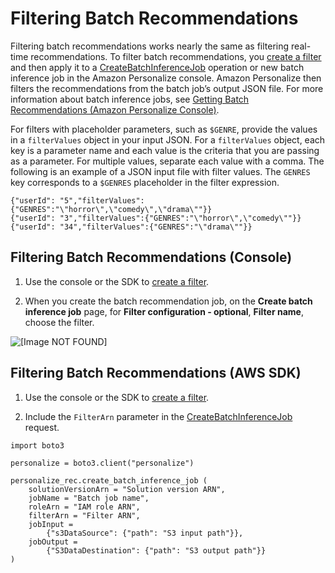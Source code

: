 # Filtering Batch Recommendations<a name="filter-batch"></a>

Filtering batch recommendations works nearly the same as filtering real\-time recommendations\. To filter batch recommendations, you [create a filter](filter-real-time.md) and then apply it to a [CreateBatchInferenceJob](API_CreateBatchInferenceJob.md) operation or new batch inference job in the Amazon Personalize console\. Amazon Personalize then filters the recommendations from the batch job’s output JSON file\. For more information about batch inference jobs, see [Getting Batch Recommendations \(Amazon Personalize Console\)](recommendations-batch.md#batch-console)\.

For filters with placeholder parameters, such as `$GENRE`, provide the values in a `filterValues` object in your input JSON\. For a `filterValues` object, each key is a parameter name and each value is the criteria that you are passing as a parameter\. For multiple values, separate each value with a comma\. The following is an example of a JSON input file with filter values\. The `GENRES` key corresponds to a `$GENRES` placeholder in the filter expression\.

```
{"userId": "5","filterValues":{"GENRES":"\"horror\",\"comedy\",\"drama\""}}
{"userId": "3","filterValues":{"GENRES":"\"horror\",\"comedy\""}}
{"userId": "34","filterValues":{"GENRES":"\"drama\""}}
```

## Filtering Batch Recommendations \(Console\)<a name="filter-batch-recommendations-console"></a>

1.  Use the console or the SDK to [create a filter](filter-real-time.md)\. 

1. When you create the batch recommendation job, on the **Create batch inference job** page, for **Filter configuration \- optional**, **Filter name**, choose the filter\.

![\[Image NOT FOUND\]](http://docs.aws.amazon.com/personalize/latest/dg/images/batch_filter.PNG)

## Filtering Batch Recommendations \(AWS SDK\)<a name="filter-batch-recommendations-sdk"></a>

1.  Use the console or the SDK to [create a filter](filter-real-time.md)\. 

1.  Include the `FilterArn` parameter in the [CreateBatchInferenceJob](API_CreateBatchInferenceJob.md) request\. 

```
import boto3
     
personalize = boto3.client("personalize")
 
personalize_rec.create_batch_inference_job (
    solutionVersionArn = "Solution version ARN",
    jobName = "Batch job name",
    roleArn = "IAM role ARN",
    filterArn = "Filter ARN",
    jobInput = 
        {"s3DataSource": {"path": "S3 input path"}},
    jobOutput = 
        {"S3DataDestination": {"path": "S3 output path"}}
)
```